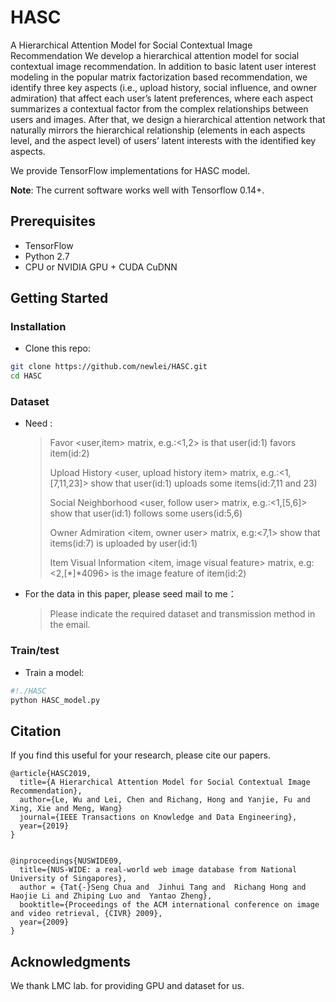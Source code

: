 # HASC

A Hierarchical Attention Model for Social Contextual Image Recommendation
We develop a hierarchical attention model for social contextual image recommendation. In addition to basic latent user interest modeling in the popular matrix factorization based recommendation, we identify three key aspects (i.e., upload history, social influence, and owner admiration) that affect each user’s latent preferences, where each aspect summarizes a contextual factor from the complex relationships between users and images. After that, we design a hierarchical attention network that naturally mirrors the hierarchical relationship (elements in each aspects level, and the aspect level) of users’ latent interests with the identified key aspects. 

We provide TensorFlow implementations for HASC model.

**Note**: The current software works well with Tensorflow 0.14+. 

## Prerequisites

- TensorFlow
- Python 2.7
- CPU or NVIDIA GPU + CUDA CuDNN

## Getting Started

### Installation

- Clone this repo:

```bash
git clone https://github.com/newlei/HASC.git
cd HASC
```

### Dataset

- Need :

  > Favor <user,item> matrix,  e.g.:<1,2> is that user(id:1) favors item(id:2) 
  >
  > Upload History  <user, upload history item> matrix, e.g.:<1,[7,11,23]> show that user(id:1) uploads some items(id:7,11 and 23)  
  >
  >  Social Neighborhood  <user, follow user> matrix, e.g.:<1,[5,6]> show that user(id:1) follows some users(id:5,6)   
  >
  > Owner Admiration  <item, owner user> matrix, e.g:<7,1> show that items(id:7) is uploaded by user(id:1) 
  >
  > Item Visual Information <item, image visual feature> matrix, e.g:<2,[\*]\*4096> is the image feature of item(id:2) 

- For the data in this paper, please seed mail to me：
  >  Please indicate the required dataset and transmission method in the email.

### Train/test

- Train a model:

```python
#!./HASC
python HASC_model.py
```

## Citation 
If you find this useful for your research, please cite our papers.

```
@article{HASC2019,
  title={A Hierarchical Attention Model for Social Contextual Image Recommendation},
  author={Le, Wu and Lei, Chen and Richang, Hong and Yanjie, Fu and Xing, Xie and Meng, Wang}
  journal={IEEE Transactions on Knowledge and Data Engineering},
  year={2019}
}


@inproceedings{NUSWIDE09,
  title={NUS-WIDE: a real-world web image database from National University of Singapores},
  author = {Tat{-}Seng Chua and  Jinhui Tang and  Richang Hong and Haojie Li and Zhiping Luo and  Yantao Zheng},
  booktitle={Proceedings of the ACM international conference on image and video retrieval, {CIVR} 2009},
  year={2009}
}
```
## Acknowledgments

We thank LMC lab. for providing GPU and dataset for us.

